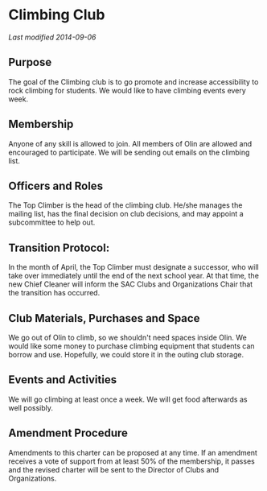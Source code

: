 # Climbing Club

*Last modified 2014-09-06*

## Purpose
The goal of the Climbing club is to go promote and increase accessibility to rock climbing for students. We would like to have climbing events every week.

## Membership
Anyone of any skill is allowed to join. All members of Olin are allowed and encouraged to participate. We will be sending out emails on the climbing list.

## Officers and Roles
The Top Climber is the head of the climbing club. He/she manages the mailing list, has the final decision on club decisions, and may appoint a subcommittee to help out.

## Transition Protocol:

In the month of April, the Top Climber must designate a successor, who will take over immediately until the end of the next school year. At that time, the new Chief Cleaner will inform the SAC Clubs and Organizations Chair that the transition has occurred.

## Club Materials, Purchases and Space
We go out of Olin to climb, so we shouldn't need spaces inside Olin. We would like some money to purchase climbing equipment that students can borrow and use. Hopefully, we could store it in the outing club storage.

## Events and Activities
We will go climbing at least once a week. We will get food afterwards as well possibly.

## Amendment Procedure
Amendments to this charter can be proposed at any time. If an amendment receives a vote of support from at least 50% of the membership, it passes and the revised charter will be sent to the Director of Clubs and Organizations.